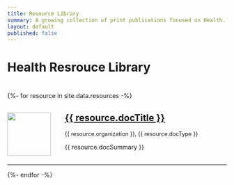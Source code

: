 ```yaml
---
title: Resource Library
summary: A growing collection of print publications focused on Health.
layout: default
published: false
---
```

<h1 style="margin-bottom: 2.5rem;">Health Resrouce Library</h1>
{%- for resource in site.data.resources -%}
  <div class="resource" style="margin-bottom: 2rem;">
    <img src="https://assetify-dai.com/resource-library/thumbnail/{{ resource.docThumbnail }}" alt="" class="resource-thumb" style="width: 100px; float: left; margin-right: 2rem; clear: left;">
    <h2 class="resource-title"><a href="https://assetify-dai.com/resource-library/{{ resource.docFilename }}" class="resource-link">{{ resource.docTitle }}</a></h2>
    <p class="resource-tags" style="font-size: .8rem;">{{ resource.organization }}, {{ resource.docType }}</p>
    <p class="resource-summary">{{ resource.docSummary }}</p>
  </div>
  <hr>
{%- endfor -%}